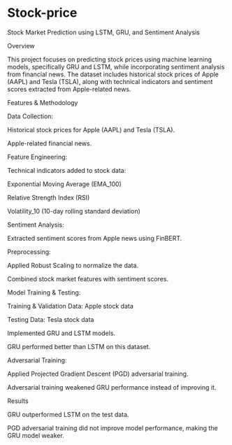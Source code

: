 # Stock-price
Stock Market Prediction using LSTM, GRU, and Sentiment Analysis

Overview

This project focuses on predicting stock prices using machine learning models, specifically GRU and LSTM, while incorporating sentiment analysis from financial news. The dataset includes historical stock prices of Apple (AAPL) and Tesla (TSLA), along with technical indicators and sentiment scores extracted from Apple-related news.

Features & Methodology

Data Collection:

Historical stock prices for Apple (AAPL) and Tesla (TSLA).

Apple-related financial news.

Feature Engineering:

Technical indicators added to stock data:

Exponential Moving Average (EMA_100)

Relative Strength Index (RSI)

Volatility_10 (10-day rolling standard deviation)

Sentiment Analysis:

Extracted sentiment scores from Apple news using FinBERT.

Preprocessing:

Applied Robust Scaling to normalize the data.

Combined stock market features with sentiment scores.

Model Training & Testing:

Training & Validation Data: Apple stock data

Testing Data: Tesla stock data

Implemented GRU and LSTM models.

GRU performed better than LSTM on this dataset.

Adversarial Training:

Applied Projected Gradient Descent (PGD) adversarial training.

Adversarial training weakened GRU performance instead of improving it.

Results

GRU outperformed LSTM on the test data.

PGD adversarial training did not improve model performance, making the GRU model weaker.
